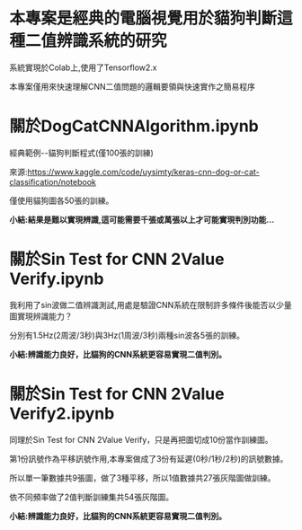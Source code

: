 # 本專案是經典的電腦視覺用於貓狗判斷這種二值辨識系統的研究

系統實現於Colab上,使用了Tensorflow2.x

本專案僅用來快速理解CNN二值問題的邏輯要領與快速實作之簡易程序

# 關於DogCatCNNAlgorithm.ipynb

經典範例--貓狗判斷程式(僅100張的訓練)

來源:https://www.kaggle.com/code/uysimty/keras-cnn-dog-or-cat-classification/notebook

僅使用貓狗圖各50張的訓練。

**小結:結果是難以實現辨識,這可能需要千張或萬張以上才可能實現判別功能...**

# 關於Sin Test for CNN 2Value Verify.ipynb

我利用了sin波做二值辨識測試,用處是驗證CNN系統在限制許多條件後能否以少量圖實現辨識能力？

分別有1.5Hz(2周波/3秒)與3Hz(1周波/3秒)兩種sin波各5張的訓練。

**小結:辨識能力良好，比貓狗的CNN系統更容易實現二值判別。**

# 關於Sin Test for CNN 2Value Verify2.ipynb

同理於Sin Test for CNN 2Value Verify，只是再把圖切成10份當作訓練圖。

第1份訊號作為平移訊號作用,本專案做成了3份有延遲(0秒/1秒/2秒)的訊號數據。

所以單一筆數據共9張圖，做了3種平移，所以1值數據共27張灰階圖做訓練。

依不同頻率做了2值判斷訓練集共54張灰階圖。

**小結:辨識能力良好，比貓狗的CNN系統更容易實現二值判別。**
